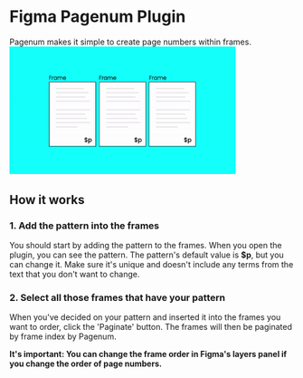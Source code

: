 # Figma Pagenum Plugin

Pagenum makes it simple to create page numbers within frames.
<img src="images/pagenum.gif" width="400" />

## How it works

### 1. Add the pattern into the frames

You should start by adding the pattern to the frames. When you open the plugin, you can see the pattern. The pattern's default value is **$p**, but you can change it. Make sure it's unique and doesn't include any terms from the text that you don't want to change.

### 2. Select all those frames that have your pattern

When you've decided on your pattern and inserted it into the frames you want to order, click the 'Paginate' button. The frames will then be paginated by frame index by Pagenum.

**It's important: You can change the frame order in Figma's layers panel if you change the order of page numbers.**
